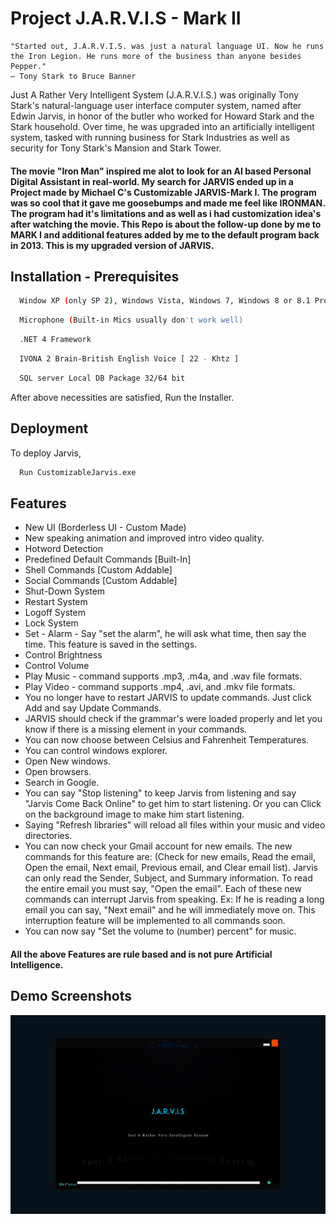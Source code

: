 
# Project J.A.R.V.I.S - Mark II



    "Started out, J.A.R.V.I.S. was just a natural language UI. Now he runs the Iron Legion. He runs more of the business than anyone besides Pepper."
    ― Tony Stark to Bruce Banner

Just A Rather Very Intelligent System (J.A.R.V.I.S.) was originally Tony Stark's natural-language user interface computer system, named after Edwin Jarvis, in honor of the butler who worked for Howard Stark and the Stark household.
Over time, he was upgraded into an artificially intelligent system, tasked with running business for Stark Industries as well as security for Tony Stark's Mansion and Stark Tower.


#### The movie "Iron Man" inspired me alot to look for an AI based Personal Digital Assistant in real-world. My search for JARVIS ended up in a Project made by Michael C's Customizable JARVIS-Mark I. The program was so cool that it gave me goosebumps and made me feel like IRONMAN. The program had it's limitations and as well as i had customization idea's after watching the movie. This Repo is about the follow-up done by me to MARK I and additional features added by me to the default program back in 2013. This is my upgraded version of JARVIS.


## Installation - Prerequisites


```bash
  Window XP (only SP 2), Windows Vista, Windows 7, Windows 8 or 8.1 Pro, Windows 10
```


```bash
  Microphone (Built-in Mics usually don't work well)
```

```bash
  .NET 4 Framework
```

```bash
  IVONA 2 Brain-British English Voice [ 22 - Khtz ]
```

```bash
  SQL server Local DB Package 32/64 bit
```


After above necessities are satisfied, Run the Installer.
## Deployment

To deploy Jarvis,

```bash
  Run CustomizableJarvis.exe
```


## Features

- New UI (Borderless UI - Custom Made)
- New speaking animation and improved intro video quality.
- Hotword Detection
- Predefined Default Commands [Built-In]
- Shell Commands [Custom Addable]
- Social Commands [Custom Addable]
- Shut-Down System
- Restart System
- Logoff System
- Lock System
- Set - Alarm - Say "set the alarm", he will ask what time, then say the time. This feature is saved in the settings.
- Control Brightness
- Control Volume
- Play Music - command supports .mp3, .m4a, and .wav file formats.
- Play Video - command supports .mp4, .avi, and .mkv file formats.
- You no longer have to restart JARVIS to update commands. Just click Add and say Update Commands.
- JARVIS should check if the grammar's were loaded properly and let you know if there is a missing element in your commands.
- You can now choose between Celsius and Fahrenheit Temperatures.
- You can control windows explorer.
- Open New windows.
- Open browsers.
- Search in Google.
- You can say "Stop listening" to keep Jarvis from listening and say "Jarvis Come Back Online" to get him to start listening. Or you can Click on the background image to make him start listening.
- Saying "Refresh libraries" will reload all files within your music and video directories.
- You can now check your Gmail account for new emails. The new commands for this feature are: (Check for new emails, Read the email, Open the email, Next email, Previous email, and Clear email list). Jarvis can only read the Sender, Subject, and Summary information. To read the entire email you must say, "Open the email". Each of these new commands can interrupt Jarvis from speaking. Ex: If he is reading a long email you can say, "Next email" and he will immediately move on. This interruption feature will be implemented to all commands soon.
- You can now say "Set the volume to (number) percent" for music.

#### All the above Features are rule based and is not pure Artificial Intelligence. 


## Demo Screenshots

![App Screenshot](https://github.com/ODRDLabs/Project-JARVIS/blob/main/Jarvis_Mark-II_Screenshots/JARVIS_Loading_Screen.png)


